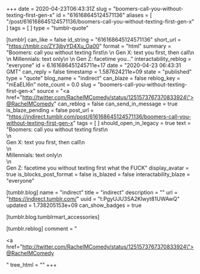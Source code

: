 +++
date = 2020-04-23T06:43:31Z
slug = "boomers-call-you-without-texting-first-gen-x"
id = "616168645124571136"
aliases = [ "/post/616168645124571136/boomers-call-you-without-texting-first-gen-x" ]
tags = [ ]
type = "tumblr-quote"

[tumblr]
can_like = false
id_string = "616168645124571136"
short_url = "https://tmblr.co/ZY3jbyYD4Xu_Oa00"
format = "html"
summary = "Boomers: call you without texting first\n \n Gen X: text you first, then call\n \n Millennials: text only\n \n Gen Z: facetime you..."
interactability_reblog = "everyone"
id = 6.161686451245711e+17
date = "2020-04-23 06:43:31 GMT"
can_reply = false
timestamp = 1.587624211e+09
state = "published"
type = "quote"
blog_name = "indirect"
can_blaze = false
reblog_key = "mEaELI6n"
note_count = 0.0
slug = "boomers-call-you-without-texting-first-gen-x"
source = "<a href=\"http://twitter.com/RachelMComedy/status/1251573767370833924\">@RachelMComedy</a>"
can_reblog = false
can_send_in_message = true
is_blaze_pending = false
post_url = "https://indirect.tumblr.com/post/616168645124571136/boomers-call-you-without-texting-first-gen-x"
tags = [ ]
should_open_in_legacy = true
text = "Boomers: call you without texting first\n<br/>\n<br/>Gen X: text you first, then call\n<br/>\n<br/>Millennials: text only\n<br/>\n<br/>Gen Z: facetime you without texting first what the FUCK"
display_avatar = true
is_blocks_post_format = false
is_blazed = false
interactability_blaze = "everyone"

[tumblr.blog]
name = "indirect"
title = "indirect"
description = ""
url = "https://indirect.tumblr.com/"
uuid = "t:PgyUJU3SA2Klwyt81UWAwQ"
updated = 1.738205153e+09
can_show_badges = true

[tumblr.blog.tumblrmart_accessories]

[tumblr.reblog]
comment = "<p><a href=\"http://twitter.com/RachelMComedy/status/1251573767370833924\">@RachelMComedy</a></p>"
tree_html = ""
+++
